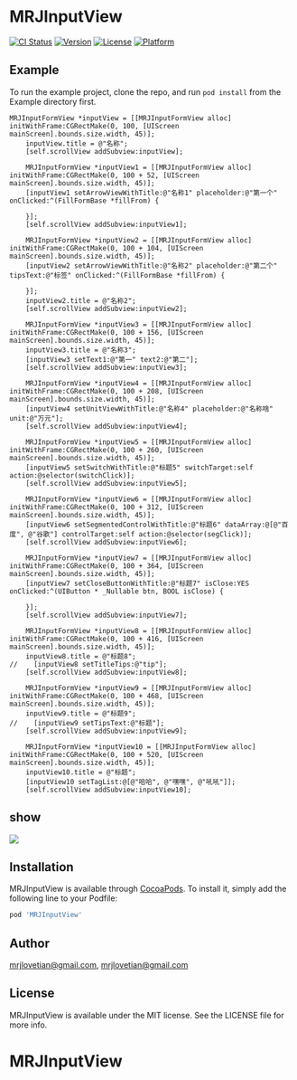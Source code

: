 # MRJInputView

[![CI Status](http://img.shields.io/travis/mrjlovetian@gmail.com/MRJInputView.svg?style=flat)](https://travis-ci.org/mrjlovetian@gmail.com/MRJInputView)
[![Version](https://img.shields.io/cocoapods/v/MRJInputView.svg?style=flat)](http://cocoapods.org/pods/MRJInputView)
[![License](https://img.shields.io/cocoapods/l/MRJInputView.svg?style=flat)](http://cocoapods.org/pods/MRJInputView)
[![Platform](https://img.shields.io/cocoapods/p/MRJInputView.svg?style=flat)](http://cocoapods.org/pods/MRJInputView)

## Example

To run the example project, clone the repo, and run `pod install` from the Example directory first.


```
MRJInputFormView *inputView = [[MRJInputFormView alloc] initWithFrame:CGRectMake(0, 100, [UIScreen mainScreen].bounds.size.width, 45)];
    inputView.title = @"名称";
    [self.scrollView addSubview:inputView];
    
    MRJInputFormView *inputView1 = [[MRJInputFormView alloc] initWithFrame:CGRectMake(0, 100 + 52, [UIScreen mainScreen].bounds.size.width, 45)];
    [inputView1 setArrowViewWithTitle:@"名称1" placeholder:@"第一个" onClicked:^(FillFormBase *fillFrom) {
        
    }];
    [self.scrollView addSubview:inputView1];
    
    MRJInputFormView *inputView2 = [[MRJInputFormView alloc] initWithFrame:CGRectMake(0, 100 + 104, [UIScreen mainScreen].bounds.size.width, 45)];
    [inputView2 setArrowViewWithTitle:@"名称2" placeholder:@"第二个" tipsText:@"标签" onClicked:^(FillFormBase *fillFrom) {
        
    }];
    inputView2.title = @"名称2";
    [self.scrollView addSubview:inputView2];
    
    MRJInputFormView *inputView3 = [[MRJInputFormView alloc] initWithFrame:CGRectMake(0, 100 + 156, [UIScreen mainScreen].bounds.size.width, 45)];
    inputView3.title = @"名称3";
    [inputView3 setText1:@"第一" text2:@"第二"];
    [self.scrollView addSubview:inputView3];
    
    MRJInputFormView *inputView4 = [[MRJInputFormView alloc] initWithFrame:CGRectMake(0, 100 + 208, [UIScreen mainScreen].bounds.size.width, 45)];
    [inputView4 setUnitViewWithTitle:@"名称4" placeholder:@"名称啥" unit:@"万元"];
    [self.scrollView addSubview:inputView4];

    MRJInputFormView *inputView5 = [[MRJInputFormView alloc] initWithFrame:CGRectMake(0, 100 + 260, [UIScreen mainScreen].bounds.size.width, 45)];
    [inputView5 setSwitchWithTitle:@"标题5" switchTarget:self action:@selector(switchClick)];
    [self.scrollView addSubview:inputView5];
    
    MRJInputFormView *inputView6 = [[MRJInputFormView alloc] initWithFrame:CGRectMake(0, 100 + 312, [UIScreen mainScreen].bounds.size.width, 45)];
    [inputView6 setSegmentedControlWithTitle:@"标题6" dataArray:@[@"百度", @"谷歌"] controlTarget:self action:@selector(segClick)];
    [self.scrollView addSubview:inputView6];
    
    MRJInputFormView *inputView7 = [[MRJInputFormView alloc] initWithFrame:CGRectMake(0, 100 + 364, [UIScreen mainScreen].bounds.size.width, 45)];
    [inputView7 setCloseButtonWithTitle:@"标题7" isClose:YES onClicked:^(UIButton * _Nullable btn, BOOL isClose) {
        
    }];
    [self.scrollView addSubview:inputView7];
    
    MRJInputFormView *inputView8 = [[MRJInputFormView alloc] initWithFrame:CGRectMake(0, 100 + 416, [UIScreen mainScreen].bounds.size.width, 45)];
    inputView8.title = @"标题8";
//    [inputView8 setTitleTips:@"tip"];
    [self.scrollView addSubview:inputView8];
    
    MRJInputFormView *inputView9 = [[MRJInputFormView alloc] initWithFrame:CGRectMake(0, 100 + 468, [UIScreen mainScreen].bounds.size.width, 45)];
    inputView9.title = @"标题9";
//    [inputView9 setTipsText:@"标题"];
    [self.scrollView addSubview:inputView9];
    
    MRJInputFormView *inputView10 = [[MRJInputFormView alloc] initWithFrame:CGRectMake(0, 100 + 520, [UIScreen mainScreen].bounds.size.width, 45)];
    inputView10.title = @"标题";
    [inputView10 setTagList:@[@"哈哈", @"嘿嘿", @"吼吼"]];
    [self.scrollView addSubview:inputView10];
```

## show
![](mrjinputView)


## Installation

MRJInputView is available through [CocoaPods](http://cocoapods.org). To install
it, simply add the following line to your Podfile:

```ruby
pod 'MRJInputView'
```

## Author

mrjlovetian@gmail.com, mrjlovetian@gmail.com

## License

MRJInputView is available under the MIT license. See the LICENSE file for more info.
# MRJInputView


